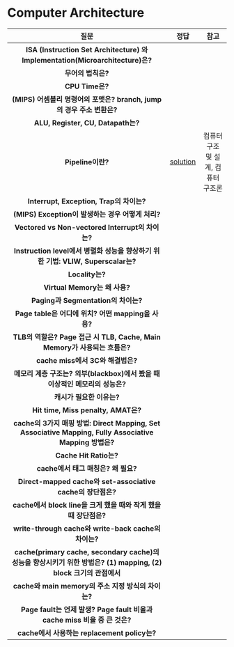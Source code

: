 # Computer Architecture
>
| 질문 | 정답 | 참고|
| :--:| :--: | :--: | 
| __ISA (Instruction Set Architecture) 와 Implementation(Microarchitecture)은?__| | |
|__무어의 법칙은?__|||
|__CPU Time은?__|||
|__(MIPS) 어셈블리 명령어의 포맷은? branch, jump의 경우 주소 변환은?__|||
|__ALU, Register, CU, Datapath는?__|||
|__Pipeline이란?__|[solution](https://github.com/jhmin-kk99/Coding-Interview/blob/main/solution/etc1.txt)|컴퓨터 구조 및 설계, 컴퓨터 구조론|
|__Interrupt, Exception, Trap의 차이는?__|||
|__(MIPS) Exception이 발생하는 경우 어떻게 처리?__|||
|__Vectored vs Non-vectored Interrupt의 차이는?__|||
|__Instruction level에서 병렬화 성능을 향상하기 위한 기법: VLIW, Superscalar는?__|||
|__Locality는?__|||
|__Virtual Memory는 왜 사용?__|||
|__Paging과 Segmentation의 차이는?__|||
|__Page table은 어디에 위치? 어떤 mapping을 사용?__|||
|__TLB의 역할은? Page 접근 시 TLB, Cache, Main Memory가 사용되는 흐름은?__|||
|__cache miss에서 3C와 해결법은?__|||
|__메모리 계층 구조는? 외부(blackbox)에서 봤을 때 이상적인 메모리의 성능은?__|||
|__캐시가 필요한 이유는?__|||
|__Hit time, Miss penalty, AMAT은?__|||
|__cache의 3가지 매핑 방법: Direct Mapping, Set Associative Mapping, Fully Associative Mapping 방법은?__|||
|__Cache Hit Ratio는?__|||
|__cache에서 태그 매칭은? 왜 필요?__|||
|__Direct-mapped cache와 set-associative cache의 장단점은?__|||
|__cache에서 block line을 크게 했을 때와 작게 했을 때  장단점은?__|||
|__write-through cache와 write-back cache의 차이는?__|||
|__cache(primary cache, secondary cache)의 성능을 향상시키기 위한 방법은? (1) mapping, (2) block 크기의 관점에서__|||
|__cache와 main memory의 주소 지정 방식의 차이는?__|||
|__Page fault는 언제 발생? Page fault 비율과 cache miss 비율 중 큰 것은?__|||
|__cache에서 사용하는 replacement policy는?__|||
